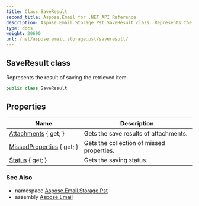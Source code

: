 ```yaml
---
title: Class SaveResult
second_title: Aspose.Email for .NET API Reference
description: Aspose.Email.Storage.Pst.SaveResult class. Represents the result of saving the retrieved item
type: docs
weight: 20690
url: /net/aspose.email.storage.pst/saveresult/
---
```

## SaveResult class

Represents the result of saving the retrieved item.

```csharp
public class SaveResult
```

## Properties

| Name | Description |
| --- | --- |
| [Attachments](../../aspose.email.storage.pst/saveresult/attachments/) { get; } | Gets the save results of attachments. |
| [MissedProperties](../../aspose.email.storage.pst/saveresult/missedproperties/) { get; } | Gets the collection of missed properties. |
| [Status](../../aspose.email.storage.pst/saveresult/status/) { get; } | Gets the saving status. |

### See Also

* namespace [Aspose.Email.Storage.Pst](../../aspose.email.storage.pst/)
* assembly [Aspose.Email](../../)


